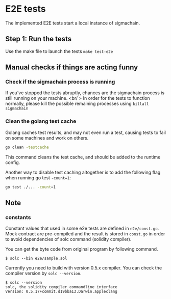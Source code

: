 # E2E tests

The implemented E2E tests start a local instance of sigmachain.

## Step 1: Run the tests

Use the make file to launch the tests `make test-e2e`

## Manual checks if things are acting funny

### Check if the sigmachain process is running

If you've stopped the tests abruptly, chances are the sigmachain process is still running on your machine. <br/ >
In order for the tests to function normally, please kill the possible remaining processes using `killall sigmachain`

### Clean the golang test cache

Golang caches test results, and may not even run a test, causing tests to fail on some machines and work on others.
````bash
go clean -testcache
````

This command cleans the test cache, and should be added to the runtime config.

Another way to disable test caching altogether is to add the following flag when running go test `-count=1`:
````bash
go test ./... -count=1
````

## Note

### constants

Constant values that used in some e2e tests are defined in `e2e/const.go`.
Mock contract are pre-compiled and the result is stored in `const.go` in order to avoid dependencies of solc command (solidity compiler).

You can get the byte code from original program by following command.

```shell
$ solc --bin e2e/sample.sol
```

Currently you need to build with version 0.5.x compiler. You can check the compiler version by `solc --version`.

```shell
$ solc --version
solc, the solidity compiler commandline interface
Version: 0.5.17+commit.d19bba13.Darwin.appleclang
```
